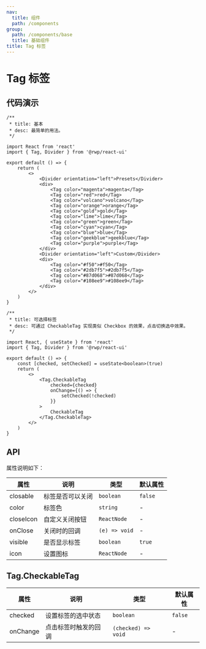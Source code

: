 ```yaml
---
nav:
  title: 组件
  path: /components
group:
  path: /components/base
  title: 基础组件
title: Tag 标签
---
```


# Tag 标签

## 代码演示


```tsx
/**
 * title: 基本
 * desc: 最简单的用法。
 */

import React from 'react'
import { Tag, Divider } from '@rwp/react-ui'

export default () => {
    return (
        <>
            <Divider orientation="left">Presets</Divider>
            <div>
                <Tag color="magenta">magenta</Tag>
                <Tag color="red">red</Tag>
                <Tag color="volcano">volcano</Tag>
                <Tag color="orange">orange</Tag>
                <Tag color="gold">gold</Tag>
                <Tag color="lime">lime</Tag>
                <Tag color="green">green</Tag>
                <Tag color="cyan">cyan</Tag>
                <Tag color="blue">blue</Tag>
                <Tag color="geekblue">geekblue</Tag>
                <Tag color="purple">purple</Tag>
            </div>
            <Divider orientation="left">Custom</Divider>
            <div>
                <Tag color="#f50">#f50</Tag>
                <Tag color="#2db7f5">#2db7f5</Tag>
                <Tag color="#87d068">#87d068</Tag>
                <Tag color="#108ee9">#108ee9</Tag>
            </div>
        </>
    )
}
```

```tsx
/**
 * title: 可选择标签
 * desc: 可通过 CheckableTag 实现类似 Checkbox 的效果，点击切换选中效果。
 */

import React, { useState } from 'react'
import { Tag, Divider } from '@rwp/react-ui'

export default () => {
    const [checked, setChecked] = useState<boolean>(true)
    return (
        <>
            <Tag.CheckableTag
                checked={checked}
                onChange={() => {
                    setChecked(!checked)
                }}
            >
                CheckableTag
            </Tag.CheckableTag>
        </>
    )
}
```

## API

属性说明如下：

|属性        |说明	       |类型	  |默认属性
|-----      |------       |-----     |-----    
|closable   |标签是否可以关闭|`boolean`|`false`
|color      |标签色 | `string`  | - 
|closeIcon  |自定义关闭按钮	| `ReactNode`| -
|onClose    |关闭时的回调 | `(e) => void`| -
|visible    |是否显示标签 | `boolean`| `true`
|icon       |设置图标     | `ReactNode`| -


## Tag.CheckableTag

|属性        |说明	       |类型	  |默认属性
|-----      |------       |-----     |-----   
|checked    |设置标签的选中状态| `boolean`| `false`
|onChange   |点击标签时触发的回调| `(checked) => void`| -

